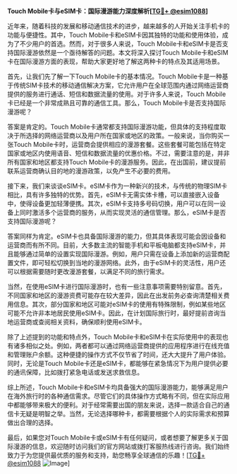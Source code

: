 **Touch Mobile卡与eSIM卡：国际漫游能力深度解析[[TG💪+ @esim1088](https://t.me/s/esim1088)]**

近年来，随着科技的发展和移动通信技术的进步，越来越多的人开始关注手机卡的功能与便捷性。其中，Touch Mobile卡和eSIM卡因其独特的功能和使用体验，成为了不少用户的首选。然而，对于很多人来说，Touch Mobile卡和eSIM卡是否支持国际漫游依然是一个亟待解答的问题。本文将深入探讨Touch Mobile卡和eSIM卡在国际漫游方面的表现，帮助大家更好地了解这两种卡的特点及其适用场景。

首先，让我们先了解一下Touch Mobile卡的基本情况。Touch Mobile卡是一种基于传统SIM卡技术的移动通信解决方案，它允许用户在全球范围内通过网络运营商提供的服务进行通话、短信和数据流量的使用。对于许多人来说，Touch Mobile卡已经是一个非常成熟且可靠的通信工具。那么，Touch Mobile卡是否支持国际漫游呢？

答案是肯定的。Touch Mobile卡通常都支持国际漫游功能，但具体的支持程度取决于所选择的网络运营商以及用户所在国家或地区的政策。一般来说，当你购买一张Touch Mobile卡时，运营商会提供相应的漫游套餐。这些套餐可能包括在特定国家或地区内使用语音、短信和数据流量的优惠价格。不过，需要注意的是，并非所有国家和地区都支持Touch Mobile卡的漫游服务。因此，在出国前，建议提前联系运营商确认目的地的漫游政策，以免产生不必要的费用。

接下来，我们来谈谈eSIM卡。eSIM卡作为一种新兴的技术，与传统的物理SIM卡相比，具有许多独特的优势。首先，eSIM卡无需实体卡槽，可以直接嵌入设备中，使得设备更加轻薄便携。其次，eSIM卡支持多号码切换，用户可以在同一设备上同时激活多个运营商的服务，从而实现灵活的通信管理。那么，eSIM卡是否支持国际漫游呢？

答案同样为肯定。eSIM卡也具备国际漫游的能力，但其具体表现可能会因设备和运营商而有所不同。目前，大多数主流的智能手机和平板电脑都支持eSIM卡，并且能够通过简单的设置实现国际漫游。例如，用户只需在设备上添加新的运营商配置文件，即可轻松切换到当地的漫游网络。此外，由于eSIM卡的灵活性，用户还可以根据需要随时更改漫游套餐，以满足不同的旅行需求。

当然，在使用eSIM卡进行国际漫游时，也有一些注意事项需要特别留意。首先，不同国家和地区的漫游资费可能存在较大差异，因此在出发前务必查询清楚相关费用信息。其次，部分国家和地区可能对eSIM卡的使用有特殊限制，例如某些地区可能不允许非本地居民使用eSIM卡。因此，在计划国际旅行时，最好提前咨询当地运营商或查阅相关资料，确保顺利使用eSIM卡。

除了上述提到的功能和特点外，Touch Mobile卡和eSIM卡在实际使用中的表现也有诸多相似之处。例如，两者都可以通过网络运营商提供的应用程序进行在线充值和管理账户余额。这种便捷的操作方式不仅节省了时间，还大大提升了用户体验。同时，无论是Touch Mobile卡还是eSIM卡，都能够在紧急情况下为用户提供必要的通讯保障，比如拨打紧急电话或发送求救信息。

综上所述，Touch Mobile卡和eSIM卡均具备强大的国际漫游能力，能够满足用户在海外旅行时的各种通信需求。尽管它们的具体操作方式略有不同，但在实际应用中都能够带来极大的便利。对于经常需要出国的朋友来说，选择一款适合自己的通信卡无疑是明智之举。当然，无论选择哪种卡，都需要根据个人的实际需求和预算做出合理的选择。

最后，如果您对Touch Mobile卡或eSIM卡有任何疑问，或者想要了解更多关于国际漫游的信息，欢迎随时访问我们的官方网站或拨打客服热线进行咨询。我们始终致力于为您提供最优质的服务和支持，助您畅享全球通信的乐趣！[[TG💪+ @esim1088](https://t.me/s/esim1088) ![Image](https://i.postimg.cc/4NQfJmqS/Snipaste-2025-05-13-00-14-12.png)]